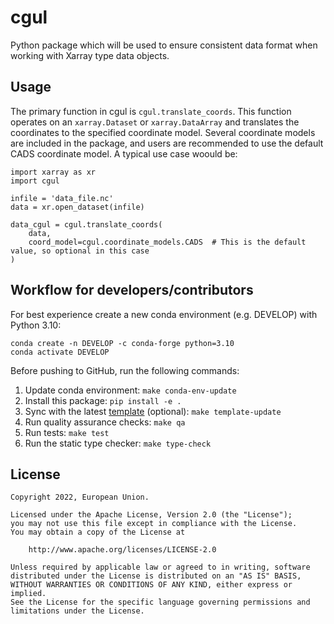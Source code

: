 # cgul

Python package which will be used to ensure consistent data format when working with Xarray type data objects.

## Usage

The primary function in cgul is `cgul.translate_coords`. This function operates on an `xarray.Dataset` or
`xarray.DataArray` and translates the coordinates to the specified coordinate model. Several coordinate models
are included in the package, and users are recommended to use the default CADS coordinate model. A typical
use case woould be:

```
import xarray as xr
import cgul

infile = 'data_file.nc'
data = xr.open_dataset(infile)

data_cgul = cgul.translate_coords(
    data,
    coord_model=cgul.coordinate_models.CADS  # This is the default value, so optional in this case
)

```

## Workflow for developers/contributors

For best experience create a new conda environment (e.g. DEVELOP) with Python 3.10:

```
conda create -n DEVELOP -c conda-forge python=3.10
conda activate DEVELOP
```

Before pushing to GitHub, run the following commands:

1. Update conda environment: `make conda-env-update`
1. Install this package: `pip install -e .`
1. Sync with the latest [template](https://github.com/ecmwf-projects/cookiecutter-conda-package) (optional): `make template-update`
1. Run quality assurance checks: `make qa`
1. Run tests: `make test`
1. Run the static type checker: `make type-check`

## License

```
Copyright 2022, European Union.

Licensed under the Apache License, Version 2.0 (the "License");
you may not use this file except in compliance with the License.
You may obtain a copy of the License at

    http://www.apache.org/licenses/LICENSE-2.0

Unless required by applicable law or agreed to in writing, software
distributed under the License is distributed on an "AS IS" BASIS,
WITHOUT WARRANTIES OR CONDITIONS OF ANY KIND, either express or implied.
See the License for the specific language governing permissions and
limitations under the License.
```

